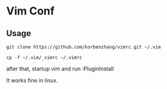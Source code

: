 Vim Conf
==================

Usage
-----

```
git clone https://github.com/korbenzhang/vimrc.git ~/.vim

cp -f ~/.vim/_vimrc ~/.vimrc

```

after that, startup vim and run :PluginInstall

It works fine in linux.



